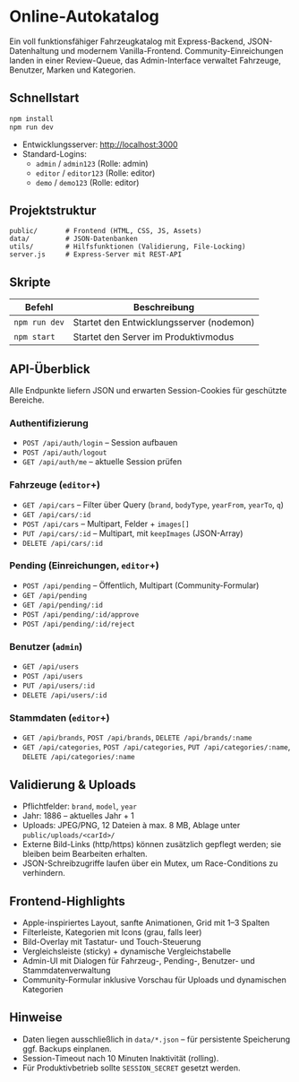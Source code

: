 # Online-Autokatalog

Ein voll funktionsfähiger Fahrzeugkatalog mit Express-Backend, JSON-Datenhaltung und modernem Vanilla-Frontend. Community-Einreichungen landen in einer Review-Queue, das Admin-Interface verwaltet Fahrzeuge, Benutzer, Marken und Kategorien.

## Schnellstart

```bash
npm install
npm run dev
```

* Entwicklungsserver: <http://localhost:3000>
* Standard-Logins:
  * `admin` / `admin123` (Rolle: admin)
  * `editor` / `editor123` (Rolle: editor)
  * `demo` / `demo123` (Rolle: editor)

## Projektstruktur

```
public/       # Frontend (HTML, CSS, JS, Assets)
data/         # JSON-Datenbanken
utils/        # Hilfsfunktionen (Validierung, File-Locking)
server.js     # Express-Server mit REST-API
```

## Skripte

| Befehl        | Beschreibung                         |
|---------------|--------------------------------------|
| `npm run dev` | Startet den Entwicklungsserver (nodemon)
| `npm start`   | Startet den Server im Produktivmodus |

## API-Überblick

Alle Endpunkte liefern JSON und erwarten Session-Cookies für geschützte Bereiche.

### Authentifizierung
- `POST /api/auth/login` – Session aufbauen
- `POST /api/auth/logout`
- `GET /api/auth/me` – aktuelle Session prüfen

### Fahrzeuge (`editor`+)
- `GET /api/cars` – Filter über Query (`brand`, `bodyType`, `yearFrom`, `yearTo`, `q`)
- `GET /api/cars/:id`
- `POST /api/cars` – Multipart, Felder + `images[]`
- `PUT /api/cars/:id` – Multipart, mit `keepImages` (JSON-Array)
- `DELETE /api/cars/:id`

### Pending (Einreichungen, `editor`+)
- `POST /api/pending` – Öffentlich, Multipart (Community-Formular)
- `GET /api/pending`
- `GET /api/pending/:id`
- `POST /api/pending/:id/approve`
- `POST /api/pending/:id/reject`

### Benutzer (`admin`)
- `GET /api/users`
- `POST /api/users`
- `PUT /api/users/:id`
- `DELETE /api/users/:id`

### Stammdaten (`editor`+)
- `GET /api/brands`, `POST /api/brands`, `DELETE /api/brands/:name`
- `GET /api/categories`, `POST /api/categories`, `PUT /api/categories/:name`, `DELETE /api/categories/:name`

## Validierung & Uploads

* Pflichtfelder: `brand`, `model`, `year`
* Jahr: 1886 – aktuelles Jahr + 1
* Uploads: JPEG/PNG, 12 Dateien à max. 8 MB, Ablage unter `public/uploads/<carId>/`
* Externe Bild-Links (http/https) können zusätzlich gepflegt werden; sie bleiben beim Bearbeiten erhalten.
* JSON-Schreibzugriffe laufen über ein Mutex, um Race-Conditions zu verhindern.

## Frontend-Highlights

* Apple-inspiriertes Layout, sanfte Animationen, Grid mit 1–3 Spalten
* Filterleiste, Kategorien mit Icons (grau, falls leer)
* Bild-Overlay mit Tastatur- und Touch-Steuerung
* Vergleichsleiste (sticky) + dynamische Vergleichstabelle
* Admin-UI mit Dialogen für Fahrzeug-, Pending-, Benutzer- und Stammdatenverwaltung
* Community-Formular inklusive Vorschau für Uploads und dynamischen Kategorien

## Hinweise

* Daten liegen ausschließlich in `data/*.json` – für persistente Speicherung ggf. Backups einplanen.
* Session-Timeout nach 10 Minuten Inaktivität (rolling).
* Für Produktivbetrieb sollte `SESSION_SECRET` gesetzt werden.
